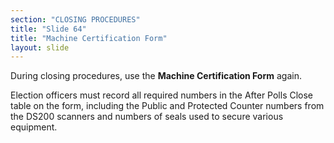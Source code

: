 ```yaml
---
section: "CLOSING PROCEDURES"
title: "Slide 64"
title: "Machine Certification Form"
layout: slide
---
```


During closing procedures, use the **Machine Certification Form** again.

Election officers must record all required numbers in the After Polls Close table on the form, including the Public and Protected Counter numbers from the DS200 scanners and numbers of seals used to secure various equipment.